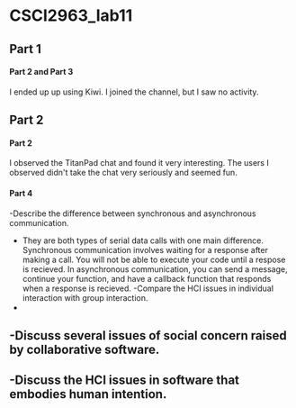 # CSCI2963_lab11

## Part 1
#### Part 2 and Part 3
I ended up up using Kiwi. I joined the channel, but I saw no activity.

## Part 2
#### Part 2
I observed the TitanPad chat and found it very interesting. The users I observed didn't take the chat very seriously and seemed fun.
#### Part 4
-Describe the difference between synchronous and asynchronous communication.
  - They are both types of serial data calls with one main difference. Synchronous communication involves waiting for a response after making a call. You will not be able to execute your code until a respose is recieved. In asynchronous communication, you can send a message, continue your function, and have a callback function that responds when a response is recieved.
-Compare the HCI issues in individual interaction with group interaction.
  -
-Discuss several issues of social concern raised by collaborative software.
  -
-Discuss the HCI issues in software that embodies human intention.  
  -
